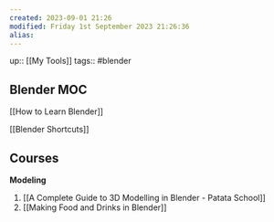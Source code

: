 ```yaml
---
created: 2023-09-01 21:26
modified: Friday 1st September 2023 21:26:36
alias:
---
```

up:: [[My Tools]]
tags:: #blender

## Blender MOC


[[How to Learn Blender]]

[[Blender Shortcuts]]

## Courses
**Modeling**
1. [[A Complete Guide to 3D Modelling in Blender - Patata School]]
2. [[Making Food and Drinks in Blender]]
